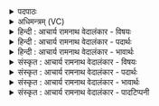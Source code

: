 <details><summary>पदपाठः</summary>

आ। प꣣वस्व। मही꣢म्। इ꣡ष꣢꣯म्। गो꣡म꣢꣯त्। इ꣣न्दो। हि꣡र꣢꣯ण्यवत्। अ꣡श्व꣢꣯वत्। सो꣣म। वीरव꣡त्꣢। ८९५।
</details>

<details><summary>अधिमन्त्रम् (VC)</summary>

- पवमानः सोमः
- मेध्यातिथिः काण्वः
- गायत्री
- षड्जः
</details>

<details><summary>हिन्दी : आचार्य रामनाथ वेदालंकार - विषयः</summary>

अगले मन्त्र में पुनः उन्हीं का विषय वर्णित है।
</details>

<details><summary>हिन्दी : आचार्य रामनाथ वेदालंकार - पदार्थः</summary>

पदार्थान्वयभाषाः -  हे (इन्दो) दीप्तिमान्,ज्ञानरस से भिगोनेवाले (सोम) प्रेरक परमात्मन् वा आचार्य ! आप हमारे लिए (गोमत्) श्रेष्ठ गाय से युक्त वा श्रेष्ठ वाणी से युक्त, (हिरण्यवत्) सुर्वण से युक्त,ज्योति से युक्त वा यश से युक्त, (अश्ववत्) घोड़ों से युक्त वा प्राणों से युक्त, (वीरवत्) वीर पुत्रों से युक्त वा वीरभावों से युक्त, (महीम्) बड़ी (इषम्) इच्छासिद्धि को (आ पवस्व) प्राप्त कराइये ॥४॥
</details>

<details><summary>हिन्दी : आचार्य रामनाथ वेदालंकार - भावार्थः</summary>

भावार्थभाषाः -  परमात्मा और आचार्य की कृपा से विद्यावान् होकर हम सब प्रकार की लौकिक और आध्यात्मिक सम्पत्ति प्राप्त करके सुखी होवें ॥४॥
</details>

<details><summary>संस्कृत : आचार्य रामनाथ वेदालंकार - विषयः</summary>

अथ पुनस्तयोरेव विषयं प्राह।
</details>

<details><summary>संस्कृत : आचार्य रामनाथ वेदालंकार - पदार्थः</summary>

पदार्थान्वयभाषाः -  हे (इन्दो) दीप्तिमन् ज्ञानरसेन क्लेदक (सोम) प्रेरक परमात्मन् आचार्य वा ! त्वम् अस्मभ्यम् (गोमत्) प्रशस्तधेनुयुक्तां यशोयुक्तां वा, (हिरण्यवत्) सुवर्णयुक्तां,ज्योतिर्युक्तां,यशोयुक्तां वा (अश्ववत्) तुरगयुक्तां प्राणयुक्तां वा, (वीरवत्) वीरपुत्रैर्युक्तां वीरभावैर्युक्तां वा (महीम्) महतीम् (इषम्) इच्छासिद्धिम् (आ पवस्व) आ प्रापय ॥४॥
</details>

<details><summary>संस्कृत : आचार्य रामनाथ वेदालंकार - भावार्थः</summary>

भावार्थभाषाः -  परमात्मन आचार्यस्य च कृपया विद्यावन्तो भूत्वा वयं सर्वविधां लौकिकीमाध्यात्मिकीं च सम्पदं प्राप्य सुखिनो भवेम ॥४॥
</details>

<details><summary>संस्कृत : आचार्य रामनाथ वेदालंकार - पादटिप्पनी</summary>

टिप्पणी:   १. ऋ० ९।४१।४,‘अश्वा॑व॒द् वाज॑वत् सुतः’ इति तृतीयः पादः।
</details>